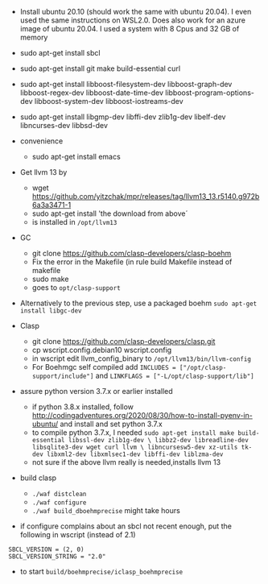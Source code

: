 * Install ubuntu 20.10 (should work the same with ubuntu 20.04). I even used the same instructions on WSL2.0. Does also work for an azure image of ubuntu 20.04. I used a system with 8 Cpus and 32 GB of memory
* sudo apt-get install sbcl
* sudo apt-get install git make build-essential curl
* sudo apt-get install libboost-filesystem-dev libboost-graph-dev libboost-regex-dev libboost-date-time-dev libboost-program-options-dev libboost-system-dev libboost-iostreams-dev
* sudo apt-get install libgmp-dev libffi-dev zlib1g-dev libelf-dev libncurses-dev libbsd-dev
* convenience
  * sudo apt-get install emacs
* Get llvm 13 by
  * wget https://github.com/yitzchak/mpr/releases/tag/llvm13_13.r5140.g972b6a3a3471-1
  * sudo apt-get install 'the download from above´
  * is installed in `/opt/llvm13`
* GC
  * git clone https://github.com/clasp-developers/clasp-boehm
  * Fix the error in the Makefile (in rule build Makefile instead of makefile
  * sudo make
  * goes to `opt/clasp-support`
* Alternatively to the previous step, use a packaged boehm `sudo apt-get install libgc-dev`
* Clasp
  * git clone https://github.com/clasp-developers/clasp.git
  * cp wscript.config.debian10 wscript.config
  * in wscript edit llvm_config_binary to `/opt/llvm13/bin/llvm-config`
  * For Boehmgc self compiled add `INCLUDES = ["/opt/clasp-support/include"]` and `LINKFLAGS = ["-L/opt/clasp-support/lib"]`
* assure python version 3.7.x or earlier installed
  * if python 3.8.x installed, follow http://codingadventures.org/2020/08/30/how-to-install-pyenv-in-ubuntu/ and install and set python 3.7.x
  * to compile python 3.7.x, I needed `sudo apt-get install make build-essential libssl-dev zlib1g-dev \
libbz2-dev libreadline-dev libsqlite3-dev wget curl llvm \
libncursesw5-dev xz-utils tk-dev libxml2-dev libxmlsec1-dev libffi-dev liblzma-dev`
  * not sure if the above llvm really is needed,installs llvm 13

* build clasp
   * `./waf distclean`
   * `./waf configure`
   * `./waf build_dboehmprecise` might take hours

* if configure complains about an sbcl not recent enough, put the following in wscript (instead of 2.1)
````
SBCL_VERSION = (2, 0)
SBCL_VERSION_STRING = "2.0"
````
* to start `build/boehmprecise/iclasp_boehmprecise`